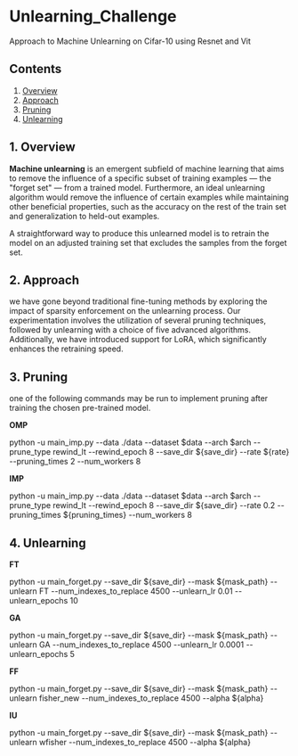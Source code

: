# Unlearning_Challenge
Approach to Machine Unlearning on Cifar-10 using Resnet and Vit 

## Contents

1. [Overview](#1-overview)
2. [Approach](#1-Approach)
3. [Pruning](#1-Pruning)
4. [Unlearning](#1-Unlearning)

## 1. Overview

 **Machine unlearning** is an emergent subfield of machine learning that aims to remove the influence of a specific subset of training examples — the "forget set" — from a trained model. Furthermore, an ideal unlearning algorithm would remove the influence of certain examples while maintaining other beneficial properties, such as the accuracy on the rest of the train set and generalization to held-out examples.

A straightforward way to produce this unlearned model is to retrain the model on an adjusted training set that excludes the samples from the forget set.

## 2. Approach

we have gone beyond traditional fine-tuning methods by exploring the impact of sparsity enforcement on the unlearning process. Our experimentation involves the utilization of  several pruning techniques, followed by unlearning with a choice of five advanced algorithms. Additionally, we have introduced support for LoRA, which significantly enhances the retraining speed. 

## 3. Pruning
one of the following commands may be run to implement pruning after training the chosen pre-trained model.

**OMP**

python -u main_imp.py --data ./data --dataset $data --arch $arch --prune_type rewind_lt --rewind_epoch 8 --save_dir ${save_dir} --rate ${rate} --pruning_times 2 --num_workers 8

**IMP**

python -u main_imp.py --data ./data --dataset $data --arch $arch --prune_type rewind_lt --rewind_epoch 8 --save_dir ${save_dir} --rate 0.2 --pruning_times ${pruning_times} --num_workers 8

## 4. Unlearning

**FT**

python -u main_forget.py --save_dir ${save_dir} --mask ${mask_path} --unlearn FT --num_indexes_to_replace 4500 --unlearn_lr 0.01 --unlearn_epochs 10

**GA**

python -u main_forget.py --save_dir ${save_dir} --mask ${mask_path} --unlearn GA --num_indexes_to_replace 4500 --unlearn_lr 0.0001 --unlearn_epochs 5

**FF**

python -u main_forget.py --save_dir ${save_dir} --mask ${mask_path} --unlearn fisher_new --num_indexes_to_replace 4500 --alpha ${alpha}

**IU**

python -u main_forget.py --save_dir ${save_dir} --mask ${mask_path} --unlearn wfisher --num_indexes_to_replace 4500 --alpha ${alpha}

